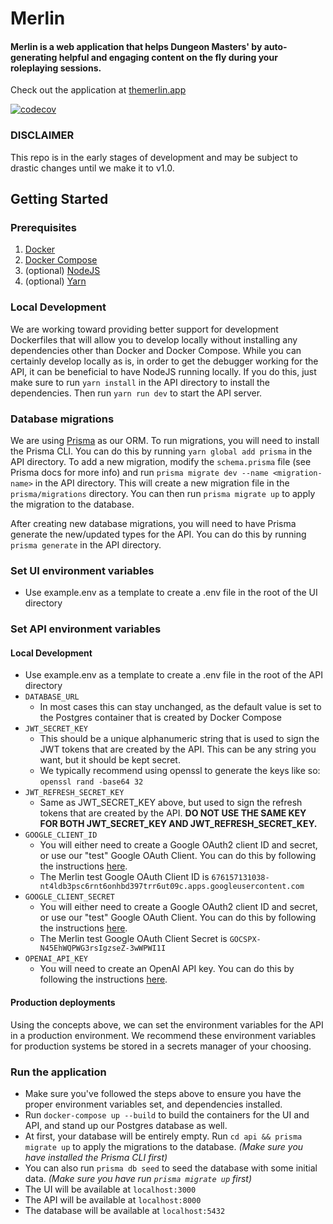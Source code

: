 # Merlin
#### Merlin is a web application that helps Dungeon Masters' by auto-generating helpful and engaging content on the fly during your roleplaying sessions.
Check out the application at [themerlin.app](https://themerlin.app)

[![codecov](https://codecov.io/gh/Bitmischief/merlin/branch/main/graph/badge.svg?token=lDQ3i95Vfc)](https://codecov.io/gh/Bitmischief/merlin)

### DISCLAIMER
This repo is in the early stages of development and may be subject to drastic changes until we make it to v1.0.

## Getting Started

### Prerequisites
1) [Docker](https://docs.docker.com/get-docker/)
2) [Docker Compose](https://docs.docker.com/compose/install/)
3) (optional) [NodeJS](https://nodejs.org/en/download/)
4) (optional) [Yarn](https://classic.yarnpkg.com/en/docs/install/#mac-stable)

### Local Development
We are working toward providing better support for development Dockerfiles that will allow you to develop locally without installing any dependencies other than Docker and Docker Compose.
While you can certainly develop locally as is, in order to get the debugger working for the API, it can be beneficial to have NodeJS running locally. If you do this,
just make sure to run `yarn install` in the API directory to install the dependencies. Then run `yarn run dev` to start the API server.

### Database migrations
We are using [Prisma](https://www.prisma.io/) as our ORM. To run migrations, you will need to install the Prisma CLI. You can do this by running `yarn global add prisma` in the API directory.
To add a new migration, modify the `schema.prisma` file (see Prisma docs for more info) and run `prisma migrate dev --name <migration-name>` in the API directory. This will create a new migration 
file in the `prisma/migrations` directory. You can then run `prisma migrate up` to apply the migration to the database.

After creating new database migrations, you will need to have Prisma generate the new/updated types for the API. You can do this by running `prisma generate` in the API directory.

### Set UI environment variables
* Use example.env as a template to create a .env file in the root of the UI directory

### Set API environment variables

#### Local Development
* Use example.env as a template to create a .env file in the root of the API directory
* `DATABASE_URL`
  * In most cases this can stay unchanged, as the default value is set to the Postgres container that is created by Docker Compose  
* `JWT_SECRET_KEY`
  * This should be a unique alphanumeric string that is used to sign the JWT tokens that are created by the API. This can be any string you want, but it should be kept secret.
  * We typically recommend using openssl to generate the keys like so: `openssl rand -base64 32`
* `JWT_REFRESH_SECRET_KEY`
  * Same as JWT_SECRET_KEY above, but used to sign the refresh tokens that are created by the API. **DO NOT USE THE SAME KEY FOR BOTH JWT_SECRET_KEY AND JWT_REFRESH_SECRET_KEY.**
* `GOOGLE_CLIENT_ID`
  * You will either need to create a Google OAuth2 client ID and secret, or use our "test" Google OAuth Client. You can do this by following the instructions [here](https://developers.google.com/identity/protocols/oauth2/openid-connect#appsetup).
  * The Merlin test Google OAuth Client ID is `676157131038-nt4ldb3psc6rnt6onhbd397trr6ut09c.apps.googleusercontent.com`
* `GOOGLE_CLIENT_SECRET`
  * You will either need to create a Google OAuth2 client ID and secret, or use our "test" Google OAuth Client. You can do this by following the instructions [here](https://developers.google.com/identity/protocols/oauth2/openid-connect#appsetup).
  * The Merlin test Google OAuth Client Secret is `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`
* `OPENAI_API_KEY`
  * You will need to create an OpenAI API key. You can do this by following the instructions [here](https://platform.openai.com/docs/api-reference/authentication).

#### Production deployments
Using the concepts above, we can set the environment variables for the API in a production environment. We recommend these environment variables for production systems be stored
in a secrets manager of your choosing.

### Run the application
* Make sure you've followed the steps above to ensure you have the proper environment variables set, and dependencies installed.
* Run `docker-compose up --build` to build the containers for the UI and API, and stand up our Postgres database as well.
* At first, your database will be entirely empty. Run `cd api && prisma migrate up` to apply the migrations to the database. *(Make sure you have installed the Prisma CLI first)*
* You can also run `prisma db seed` to seed the database with some initial data. *(Make sure you have run `prisma migrate up` first)*
* The UI will be available at `localhost:3000`
* The API will be available at `localhost:8000`
* The database will be available at `localhost:5432`

